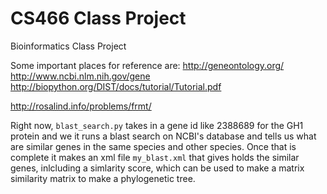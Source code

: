# CS466 Class Project
Bioinformatics Class Project

Some important places for reference are: 
http://geneontology.org/
http://www.ncbi.nlm.nih.gov/gene
http://biopython.org/DIST/docs/tutorial/Tutorial.pdf

http://rosalind.info/problems/frmt/


Right now, `blast_search.py` takes in a gene id like 2388689 for the GH1 protein and we 
it runs a blast search on NCBI's database and tells us what are similar genes in the same species and other species.
Once that is complete it makes an xml file `my_blast.xml` that gives holds the similar genes, inlcluding a simlarity score,
which can be used to make a matrix similarity matrix to make a phylogenetic tree. 

